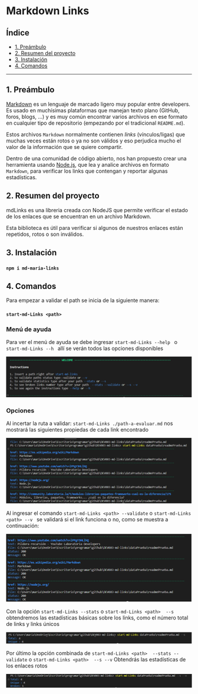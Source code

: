 # Markdown Links

## Índice

* [1. Preámbulo](#1-preámbulo)
* [2. Resumen del proyecto](#2-resumen-del-proyecto)
* [3. Instalación](#3-instalación)
* [4. Comandos](#4-comandos)


***

## 1. Preámbulo

[Markdown](https://es.wikipedia.org/wiki/Markdown) es un lenguaje de marcado
ligero muy popular entre developers. Es usado en muchísimas plataformas que
manejan texto plano (GitHub, foros, blogs, ...) y es muy común
encontrar varios archivos en ese formato en cualquier tipo de repositorio
(empezando por el tradicional `README.md`).

Estos archivos `Markdown` normalmente contienen _links_ (vínculos/ligas) que
muchas veces están rotos o ya no son válidos y eso perjudica mucho el valor de
la información que se quiere compartir.

Dentro de una comunidad de código abierto, nos han propuesto crear una
herramienta usando [Node.js](https://nodejs.org/), que lea y analice archivos
en formato `Markdown`, para verificar los links que contengan y reportar
algunas estadísticas.

## 2. Resumen del proyecto

mdLinks es una libreria creada con NodeJS que permite verificar el estado de los enlaces que se encuentran en un archivo Markdown.

Esta biblioteca es útil para verificar si algunos de nuestros enlaces están repetidos, rotos o son inválidos.

## 3. Instalación

#### `npm i md-maria-links`

## 4. Comandos

Para empezar a validar el path se inicia de la siguiente manera:

#### `start-md-Links <path> `

### Menú de ayuda

Para ver el menú de ayuda se debe ingresar `start-md-Links --help ` o `start-md-Links --h ` allí se verán todos las opciones disponibles

![Help](./img/help.png)

### Opciones

Al incertar la ruta a validar: `start-md-Links ./path-a-evaluar.md` nos mostrará las siguientes propiedas de cada link encontrado

![path](./img/path.png)

Al ingresar el comando `start-md-Links <path> --validate` o `start-md-Links <path> --v ` se validará si el link funciona o no, como se muestra a continuación:

![validate](./img/path--v.png)


Con la opción `start-md-Links --stats` o `start-md-Links <path>  --s` obtendremos las estadísticas básicas sobre los links, como el número total de links y links únicos

![stats](./img/path--s.png)

Por último la opción combinada de `start-md-Links <path>  --stats --validate` o `start-md-Links <path>  --s --v` Obtendrás las estadísticas de los enlaces rotos

![stats y validate](./img/path--s--v.png)







